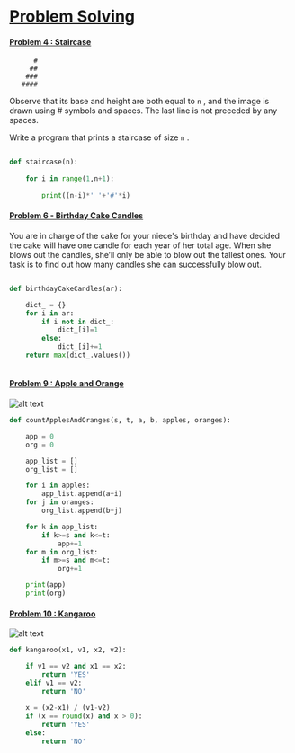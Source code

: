 


# [Problem Solving](https://www.hackerrank.com/domains/algorithms?filters%5Bstatus%5D%5B%5D=unsolved&badge_type=problem-solving)



#### [Problem 4 : Staircase](https://www.hackerrank.com/challenges/staircase/problem)
 ```   
       #
      ##
     ###
    ####
```
Observe that its base and height are both equal to `n` , and the image is drawn using # symbols and spaces. The last line is not preceded by any spaces.

Write a program that prints a staircase of size `n` .

```python

def staircase(n):
    
    for i in range(1,n+1):
        
        print((n-i)*' '+'#'*i)
```


 
#### [Problem 6 - Birthday Cake Candles](https://www.hackerrank.com/challenges/birthday-cake-candles/problem)

You are in charge of the cake for your niece's birthday and have decided the cake will have one candle for each year of her total age. When she blows out the candles, she’ll only be able to blow out the tallest ones. Your task is to find out how many candles she can successfully blow out.

```python

def birthdayCakeCandles(ar):

    dict_ = {}
    for i in ar:
        if i not in dict_:
            dict_[i]=1
        else:
            dict_[i]+=1
    return max(dict_.values())        
    
```



#### [Problem 9 : Apple and Orange](https://www.hackerrank.com/challenges/apple-and-orange/problem)

![alt text](https://s3.amazonaws.com/hr-challenge-images/25220/1474218925-f2a791d52c-Appleandorange2.png)
```python
def countApplesAndOranges(s, t, a, b, apples, oranges):

    app = 0
    org = 0

    app_list = []
    org_list = []

    for i in apples:
        app_list.append(a+i)
    for j in oranges:
        org_list.append(b+j)

    for k in app_list:
        if k>=s and k<=t:
            app+=1
    for m in org_list:
        if m>=s and m<=t:
            org+=1

    print(app)
    print(org) 
```    

#### [Problem 10 : Kangaroo](https://www.hackerrank.com/challenges/kangaroo/problem)
![alt text](https://s3.amazonaws.com/hr-assets/0/1516005283-e74e76ff0c-kangaroo.png)


```python
def kangaroo(x1, v1, x2, v2):

    if v1 == v2 and x1 == x2:
        return 'YES'
    elif v1 == v2:
        return 'NO'
     
    x = (x2-x1) / (v1-v2)    
    if (x == round(x) and x > 0):
        return 'YES'
    else:
        return 'NO'
```
